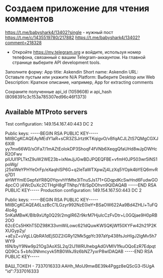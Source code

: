 # Создаем приложение для чтения комментов

https://t.me/babyshark4/13402?single - нужный пост
https://t.me/c/1435519780/217882
https://t.me/babyshark4/13402?comment=218328


* Откройте https://my.telegram.org и войдите, используя номер телефона, связанный с вашим Telegram-аккаунтом.
На главной странице выберите API development tools.

Заполните форму:
App title: Askendin
Short name: Askendin
URL: Оставьте пустым или укажите N/A
Platform: Выберите Desktop или Web
Description: Краткое описание, например, App for extracting comments

Сохраните полученные api_id (1059608) и 
api_hash (8098391c3c153a785307ed96c46f1373)

## Available MTProto servers
Test configuration:
149.154.167.40:443
DC 2

Public keys:
-----BEGIN RSA PUBLIC KEY-----
MIIBCgKCAQEAyMEdY1aR+sCR3ZSJrtztKTKqigvO/vBfqACJLZtS7QMgCGXJ6XIR
yy7mx66W0/sOFa7/1mAZtEoIokDP3ShoqF4fVNb6XeqgQfaUHd8wJpDWHcR2OFwv
plUUI1PLTktZ9uW2WE23b+ixNwJjJGwBDJPQEQFBE+vfmH0JP503wr5INS1poWg/
j25sIWeYPHYeOrFp/eXaqhISP6G+q2IeTaWTXpwZj4LzXq5YOpk4bYEQ6mvRq7D1
aHWfYmlEGepfaYR8Q0YqvvhYtMte3ITnuSJs171+GDqpdKcSwHnd6FudwGO4pcCO
j4WcDuXc2CTHgH8gFTNhp/Y8/SpDOhvn9QIDAQAB
-----END RSA PUBLIC KEY-----
Production configuration:
149.154.167.50:443
DC 2

Public keys:
-----BEGIN RSA PUBLIC KEY-----
MIIBCgKCAQEA6LszBcC1LGzyr992NzE0ieY+BSaOW622Aa9Bd4ZHLl+TuFQ4lo4g
5nKaMBwK/BIb9xUfg0Q29/2mgIR6Zr9krM7HjuIcCzFvDtr+L0GQjae9H0pRB2OO
62cECs5HKhT5DZ98K33vmWiLowc621dQuwKWSQKjWf50XYFw42h21P2KXUGyp2y/
+aEyZ+uVgLLQbRA1dEjSDZ2iGRy12Mk5gpYc397aYp438fsJoHIgJ2lgMv5h7WY9
t6N/byY9Nw9p21Og3AoXSL2q/2IJ1WRUhebgAdGVMlV1fkuOQoEzR7EdpqtQD9Cs
5+bfo3Nhmcyvk5ftB0WkJ9z6bNZ7yxrP8wIDAQAB
-----END RSA PUBLIC KEY-----


ВАШ_ТОКЕН - 7337016333:AAHh_MoIJ9mwBE39k4Pggz8eQScG3-l5UgA
"id":7337016333